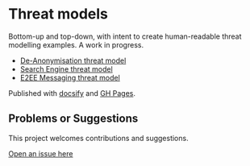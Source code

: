 # Threat models

Bottom-up and top-down, with intent to create human-readable threat modelling examples. A work in progress.

* [De-Anonymisation threat model](da/)
* [Search Engine threat model](se/)
* [E2EE Messaging threat model](e2ee/)

Published with [docsify](https://github.com/docsifyjs/docsify) and [GH Pages](https://pages.github.com/).

## Problems or Suggestions

This project welcomes contributions and suggestions. 

[Open an issue here](https://github.com/tymyrddin/threat-models/issues)
